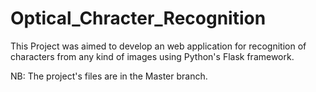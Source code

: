 # Optical_Chracter_Recognition
This Project was aimed to develop an web application for recognition of characters from any kind of images using Python's Flask framework.


NB: The project's files are in the Master branch.
